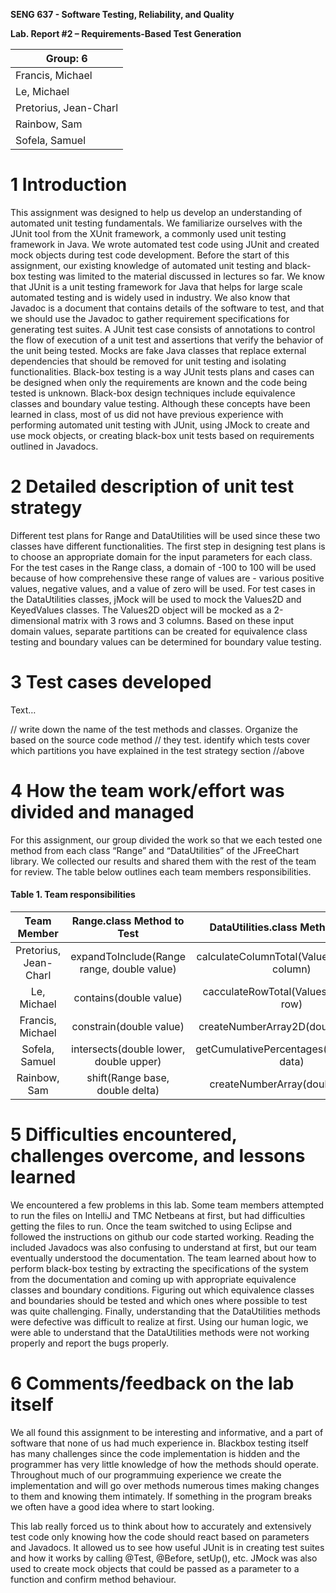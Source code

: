 **SENG 637 - Software Testing, Reliability, and Quality**

**Lab. Report \#2 – Requirements-Based Test Generation**

| Group: 6      |
|-----------------|
| Francis, Michael                |   
| Le, Michael              |   
| Pretorius, Jean-Charl               |   
| Rainbow, Sam                |
| Sofela, Samuel                |  

# 1 Introduction

This assignment was designed to help us develop an understanding of automated unit testing fundamentals. We familiarize ourselves with the JUnit tool from the XUnit framework, a commonly used unit testing framework in Java. We wrote automated test code using JUnit and created mock objects during test code development.
Before the start of this assignment, our existing knowledge of automated unit testing and black-box testing was limited to the material discussed in lectures so far. We know that JUnit is a unit testing framework for Java that helps for large scale automated testing and is widely used in industry. We also know that Javadoc is a document that contains details of the software to test, and that we should use the Javadoc to gather requirement specifications for generating test suites.
A JUnit test case consists of annotations to control the flow of execution of a unit test and assertions that verify the behavior of the unit being tested. Mocks are fake Java classes that replace external dependencies that should be removed for unit testing and isolating functionalities. Black-box testing is a way JUnit tests plans and cases can be designed when only the requirements are known and the code being tested is unknown. Black-box design techniques include equivalence classes and boundary value testing.
Although these concepts have been learned in class, most of us did not have previous experience with performing automated unit testing with JUnit, using JMock to create and use mock objects, or creating black-box unit tests based on requirements outlined in Javadocs.



# 2 Detailed description of unit test strategy

Different test plans for Range and DataUtilities will be used since these two classes have different functionalities. The first step in designing test plans is to choose an appropriate domain for the input parameters for each class. For the test cases in the Range class, a domain of -100 to 100 will be used because of how comprehensive these range of values are - various positive values, negative values, and a value of zero will be used. For test cases in the DataUtilities classes, jMock will be used to mock the Values2D and KeyedValues classes. The Values2D object will be mocked as a 2-dimensional matrix with 3 rows and 3 columns. Based on these input domain values, separate partitions can be created for equivalence class testing and boundary values can be determined for boundary value testing.

# 3 Test cases developed

Text…

// write down the name of the test methods and classes. Organize the based on
the source code method // they test. identify which tests cover which partitions
you have explained in the test strategy section //above

# 4 How the team work/effort was divided and managed

For this assignment, our group divided the work so that we each tested one method from each class “Range” and “DataUtilities” of the JFreeChart library. We collected our results and shared them with the rest of the team for review. The table below outlines each team members responsibilities.
#### **Table 1.** Team responsibilities
| Team Member           | Range.class Method to Test                 | DataUtilities.class Method to Test              |
|:---------------------:|:------------------------------------------:|:-----------------------------------------------:|
| Pretorius, Jean-Charl | expandToInclude(Range range, double value) | calculateColumnTotal(Values2D data, int column) |
| Le, Michael           | contains(double value)                     | cacculateRowTotal(Values2D data, int row)       |
| Francis, Michael      | constrain(double value)                    | createNumberArray2D(double[][] data)            |
| Sofela, Samuel        | intersects(double lower, double upper)     | getCumulativePercentages(KeyedValues data)      |
| Rainbow, Sam          | shift(Range base, double delta)            | createNumberArray(double[] data)                |

# 5 Difficulties encountered, challenges overcome, and lessons learned

We encountered a few problems in this lab. Some team members attempted to run the files on IntelliJ and TMC Netbeans at first, but had difficulties getting the files to run. Once the team switched to using Eclipse and followed the instructions on github our code started working.
Reading the included Javadocs was also confusing to understand at first, but our team eventually understood the documentation.
The team learned about how to perform black-box testing by extracting the specifications of the system from the documentation and coming up with appropriate equivalence classes and boundary conditions. Figuring out which equivalence classes and boundaries should be tested and which ones where possible to test was quite challenging. 
Finally, understanding that the DataUtilities methods were defective was difficult to realize at first. Using our human logic, we were able to understand that the DataUtilities methods were not working properly and report the bugs properly.


# 6 Comments/feedback on the lab itself

We all found this assignment to be interesting and informative, and a part of software that none of us had much experience in. Blackbox testing itself has many challenges since the code implementation is hidden and the programmer has very little knowledge of how the methods should operate. Throughout much of our programmuing experience we create the implementation and will go over methods numerous times making changes to them and knowing them intimately. If something in the program breaks we often have a good idea where to start looking.

This lab really forced us to think about how to accurately and extensively test code only knowing how the code should react based on parameters and Javadocs. It allowed us to see how useful JUnit is in creating test suites and how it works by calling @Test, @Before, setUp(), etc. JMock was also used to create mock objects that could be passed as a parameter to a function and confirm method behaviour.
